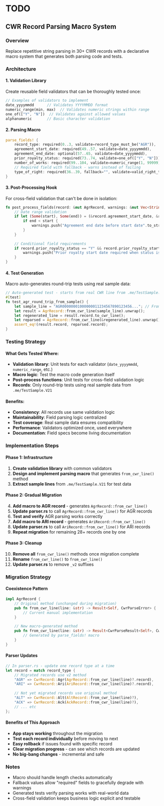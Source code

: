 # TODO

## CWR Record Parsing Macro System

### Overview
Replace repetitive string parsing in 30+ CWR records with a declarative macro system that generates both parsing code and tests.

### Architecture

#### 1. Validation Library
Create reusable field validators that can be thoroughly tested once:
```rust
// Examples of validators to implement
date_yyyymmdd      // Validates YYYYMMDD format
numeric_range(min, max)  // Validates numeric strings within range
one_of(["Y", "N"])  // Validates against allowed values
alphanumeric       // Basic character validation
```

#### 2. Parsing Macro
```rust
parse_fields! {
    record_type: required(0..3, validate=record_type_must_be("AGR")),
    agreement_start_date: required(49..57, validate=date_yyyymmdd),
    agreement_end_date: optional(57..65, validate=date_yyyymmdd),
    prior_royalty_status: required(73..74, validate=one_of(["Y", "N"])),
    number_of_works: required(99..104, validate=numeric_range(1, 99999)),
    // Required field with fallback - warns instead of failing
    type_of_right: required(36..39, fallback="", validate=valid_right_type),
}
```

#### 3. Post-Processing Hook
For cross-field validation that can't be done in isolation:
```rust
fn post_process_fields(record: &mut AgrRecord, warnings: &mut Vec<String>) {
    // Date range validation
    if let (Some(start), Some(end)) = (&record.agreement_start_date, &record.agreement_end_date) {
        if end < start {
            warnings.push("Agreement end date before start date".to_string());
        }
    }
    
    // Conditional field requirements
    if record.prior_royalty_status == "Y" && record.prior_royalty_start_date.is_none() {
        warnings.push("Prior royalty start date required when status is Y".to_string());
    }
}
```

#### 4. Test Generation
Macro auto-generates round-trip tests using real sample data:
```rust
// Auto-generated test - starts from real CWR line from .me/TestSample.V21
#[test]
fn test_agr_round_trip_from_sample() {
    let sample_line = "AGR00000001000000011234567890123456..."; // From sample file
    let result = AgrRecord::from_cwr_line(sample_line).unwrap();
    let regenerated_line = result.record.to_cwr_line();
    let reparsed = AgrRecord::from_cwr_line(&regenerated_line).unwrap();
    assert_eq!(result.record, reparsed.record);
}
```

### Testing Strategy

#### What Gets Tested Where:
- **Validation library**: Unit tests for each validator (`date_yyyymmdd`, `numeric_range`, etc.)
- **Macro logic**: Test the macro code generation itself
- **Post-process functions**: Unit tests for cross-field validation logic
- **Records**: Only round-trip tests using real sample data from `.me/TestSample.V21`

#### Benefits:
- **Consistency**: All records use same validation logic
- **Maintainability**: Field parsing logic centralized
- **Test coverage**: Real sample data ensures compatibility
- **Performance**: Validators optimized once, used everywhere
- **Documentation**: Field specs become living documentation

### Implementation Steps

#### Phase 1: Infrastructure
1. **Create validation library** with common validators
2. **Design and implement parsing macro** that generates `from_cwr_line()` method
3. **Extract sample lines** from `.me/TestSample.V21` for test data

#### Phase 2: Gradual Migration
4. **Add macro to AGR record** - generates `AgrRecord::from_cwr_line()`
5. **Update parser.rs** to call `AgrRecord::from_cwr_line()` for AGR records
6. **Test and verify** AGR parsing works correctly
7. **Add macro to ARI record** - generates `AriRecord::from_cwr_line()`  
8. **Update parser.rs** to call `AriRecord::from_cwr_line()` for ARI records
9. **Repeat migration** for remaining 28+ records one by one

#### Phase 3: Cleanup
10. **Remove all** `from_cwr_line()` methods once migration complete
11. **Rename** `from_cwr_line()` to `from_cwr_line()` 
12. **Update parser.rs** to remove `_v2` suffixes

### Migration Strategy

#### Coexistence Pattern
```rust
impl AgrRecord {
    // Original method (unchanged during migration)
    pub fn from_cwr_line(line: &str) -> Result<Self, CwrParseError> {
        // Current manual implementation
    }
    
    // New macro-generated method 
    pub fn from_cwr_line(line: &str) -> Result<CwrParseResult<Self>, CwrParseError> {
        // Generated by parse_fields! macro
    }
}
```

#### Parser Updates
```rust
// In parser.rs - update one record type at a time
let record = match record_type {
    // Migrated records use v2 method
    "AGR" => CwrRecord::Agr(AgrRecord::from_cwr_line(line)?.record),
    "ARI" => CwrRecord::Ari(AriRecord::from_cwr_line(line)?.record),
    
    // Not yet migrated records use original method  
    "ALT" => CwrRecord::Alt(AltRecord::from_cwr_line(line)?),
    "ACK" => CwrRecord::Ack(AckRecord::from_cwr_line(line)?),
    // ... etc
};
```

#### Benefits of This Approach
- **App stays working** throughout the migration
- **Test each record individually** before moving to next
- **Easy rollback** if issues found with specific record
- **Clear migration progress** - can see which records are updated
- **No big-bang changes** - incremental and safe

### Notes
- Macro should handle length checks automatically
- Fallback values allow "required" fields to gracefully degrade with warnings
- Generated tests verify parsing works with real-world data
- Cross-field validation keeps business logic explicit and testable